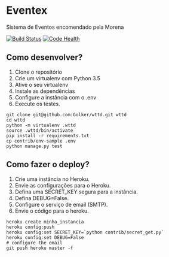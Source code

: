 # Eventex

Sistema de Eventos encomendado pela Morena

[![Build Status](https://travis-ci.org/Golker/wttd.svg?branch=master)](https://travis-ci.org/Golker/wttd)
[![Code Health](https://landscape.io/github/Golker/wttd/master/landscape.svg?style=flat)](https://landscape.io/github/Golker/wttd/master)

## Como desenvolver?

1. Clone o repositório
2. Crie um virtualenv com Python 3.5
3. Ative o seu virtualenv
4. Instale as dependências
5. Configure a instância com o .env
6. Execute os testes.

```console
git clone git@github.com:Golker/wttd.git wttd
cd wttd
python -m virtualenv .wttd
source .wttd/bin/activate
pip install -r requirements.txt
cp contrib/env-sample .env
python manage.py test
```

## Como fazer o deploy?

1. Crie uma instância no Heroku.
2. Envie as configurações para o Heroku.
3. Defina uma SECRET_KEY segura para a instância.
4. Defina DEBUG=False.
5. Configure o serviço de email (SMTP).
6. Envie o código para o heroku.

```console
heroku create minha_instancia
heroku config:push
heroku config:set SECRET_KEY=`python contrib/secret_get.py`
heroku config:set DEBUG=False
# configure the email
git push heroku master -f
```
